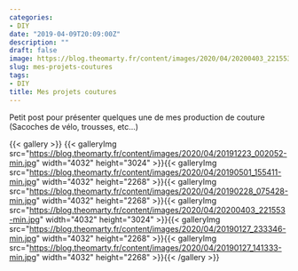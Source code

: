 ```yaml
---
categories:
- DIY
date: "2019-04-09T20:09:00Z"
description: ""
draft: false
image: https://blog.theomarty.fr/content/images/2020/04/20200403_221553-min-1.jpg
slug: mes-projets-coutures
tags:
- DIY
title: Mes projets coutures
---
```



Petit post pour présenter quelques une de mes production de couture (Sacoches de vélo, trousses, etc...)

{{< gallery >}}
{{< galleryImg  src="https://blog.theomarty.fr/content/images/2020/04/20191223_002052-min.jpg" width="4032" height="3024" >}}{{< galleryImg  src="https://blog.theomarty.fr/content/images/2020/04/20190501_155411-min.jpg" width="4032" height="2268" >}}{{< galleryImg  src="https://blog.theomarty.fr/content/images/2020/04/20190228_075428-min.jpg" width="4032" height="2268" >}}{{< galleryImg  src="https://blog.theomarty.fr/content/images/2020/04/20200403_221553-min.jpg" width="4032" height="3024" >}}{{< galleryImg  src="https://blog.theomarty.fr/content/images/2020/04/20190127_233346-min.jpg" width="4032" height="2268" >}}{{< galleryImg  src="https://blog.theomarty.fr/content/images/2020/04/20190127_141333-min.jpg" width="4032" height="2268" >}}{{< /gallery >}}



